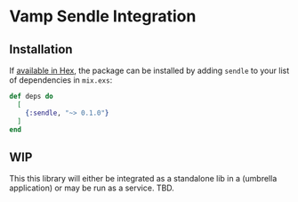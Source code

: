 # Vamp Sendle Integration

## Installation

If [available in Hex](https://hex.pm/docs/publish), the package can be installed
by adding `sendle` to your list of dependencies in `mix.exs`:

```elixir
def deps do
  [
    {:sendle, "~> 0.1.0"}
  ]
end
```

## WIP

This this library will either be integrated as a standalone lib in a (umbrella application) or may be run as a service.  TBD.


